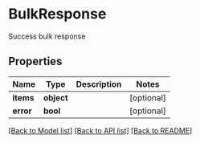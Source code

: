 # BulkResponse

Success bulk response
## Properties
Name | Type | Description | Notes
------------ | ------------- | ------------- | -------------
**items** | **object** |  | [optional] 
**error** | **bool** |  | [optional] 

[[Back to Model list]](../README.md#documentation-for-models) [[Back to API list]](../README.md#documentation-for-api-endpoints) [[Back to README]](../README.md)


